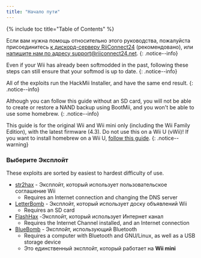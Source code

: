 ```yaml
---
title: "Начало пути"
---
```


{% include toc title="Table of Contents" %}

Если вам нужна помощь относительно этого руководства, пожалуйста присоединитесь [к дискорд-серверу RiiConnect24](https://discord.gg/rc24) (рекомендовано), или [напишите нам по адресу support@riiconnect24.net](mailto:support@riiconnect24.net).
{: .notice--info}

Even if your Wii has already been softmodded in the past, following these steps can still ensure that your softmod is up to date.
{: .notice--info}

All of the exploits run the HackMii Installer, and have the same end result.
{: .notice--info}

Although you can follow this guide without an SD card, you will not be able to create or restore a NAND backup using BootMii, and you won't be able to use some homebrew.
{: .notice--info}

This guide is for the original Wii and Wii mini only (including the Wii Family Edition), with the latest firmware (4.3). Do not use this on a Wii U (vWii)! If you want to install homebrew on a Wii U, [follow this guide](https://wiiu.hacks.guide).
{: .notice--warning}

### Выберите Эксплойт

These exploits are sorted by easiest to hardest difficulty of use.

- [str2hax](str2hax) - Эксплойт, который использует пользовательское соглашение Wii
    * Requires an Internet connection and changing the DNS server
- [LetterBomb](letterbomb) - Эксплойт, который использует доску объявлений Wii
    * Requires an SD card
- [FlashHax](flashhax) -Эксплойт, который использует Интернет канал
    * Requires the Internet Channel installed, and an Internet connection
- [BlueBomb](bluebomb) - Эксплойт, использующий Bluetooth
    * Requires a computer with Bluetooth and GNU/Linux, as well as a USB storage device
    * Это единственный эксплойт, который работает на **Wii mini**
